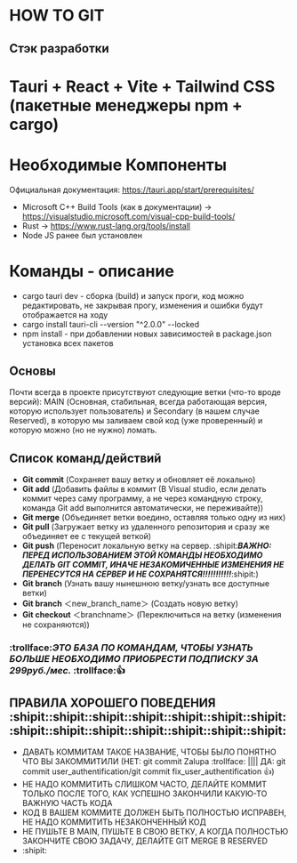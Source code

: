 # HOW TO GIT

## Стэк разработки
# Tauri + React + Vite + Tailwind CSS (пакетные менеджеры npm + cargo)
# Необходимые Компоненты
Официальная документация: https://tauri.app/start/prerequisites/
- Microsoft C++ Build Tools (как в документации) -> https://visualstudio.microsoft.com/visual-cpp-build-tools/
- Rust -> https://www.rust-lang.org/tools/install
- Node JS ранее был установлен
# Команды - описание
- cargo tauri dev - сборка (build) и запуск проги, код можно редактировать, не закрывая прогу, изменения и ошибки будут отображается на ходу
- cargo install tauri-cli --version "^2.0.0" --locked
- npm install - при добавлении новых зависимостей в package.json установка всех пакетов

## Основы
Почти всегда в проекте присутствуют следующие ветки (что-то вроде версий): MAIN (Основная, стабильная, всегда работающая версия, которую использует пользователь) и Secondary (в нашем случае Reserved), в которую мы заливаем свой код (уже проверенный) и которую можно (но не нужно) ломать.


## Список команд/действий
- **Git commit** (Сохраняет вашу ветку и обновляет её локально)
- **Git add** (Добавить файлы в коммит (В Visual studio, если делать коммит через саму программу, а не через командную строку, команда Git add выполнится автоматически, не переживайте))
- **Git merge** (Объединяет ветки воедино, оставляя только одну из них)
- **Git pull** (Загружает ветку из удаленного репозитория и сразу же объединяет ее с текущей веткой)
- **Git push** (Переносит локальную ветку на сервер. :shipit:***ВАЖНО: ПЕРЕД ИСПОЛЬЗОВАНИЕМ ЭТОЙ КОМАНДЫ НЕОБХОДИМО ДЕЛАТЬ GIT COMMIT, ИНАЧЕ НЕЗАКОМИЧЕННЫЕ ИЗМЕНЕНИЯ НЕ ПЕРЕНЕСУТСЯ НА СЕРВЕР И НЕ СОХРАНЯТСЯ!!!!!!!!!!!***:shipit:)
- **Git branch** (Узнать вашу нынешнюю ветку/узнать все доступные ветки)
- **Git branch** ＜new_branch_name＞ (Создать новую ветку)
- **Git checkout** ＜branchname＞ (Переключиться на ветку (изменения не сохраняются))
### :trollface:***ЭТО БАЗА ПО КОМАНДАМ, ЧТОБЫ УЗНАТЬ БОЛЬШЕ НЕОБХОДИМО ПРИОБРЕСТИ ПОДПИСКУ ЗА 299руб./мес.*** :trollface::+1:

## ПРАВИЛА ХОРОШЕГО ПОВЕДЕНИЯ :shipit::shipit::shipit::shipit::shipit::shipit::shipit::shipit::shipit::shipit::shipit::shipit::shipit::shipit:
- ДАВАТЬ КОММИТАМ ТАКОЕ НАЗВАНИЕ, ЧТОБЫ БЫЛО ПОНЯТНО ЧТО ВЫ ЗАКОММИТИЛИ (НЕТ: git commit Zalupa :trollface: |||| ДА: git commit user_authentification/git commit fix_user_authentification :+1:)
- НЕ НАДО КОММИТИТЬ СЛИШКОМ ЧАСТО, ДЕЛАЙТЕ КОММИТ ТОЛЬКО ПОСЛЕ ТОГО, КАК УСПЕШНО ЗАКОНЧИЛИ КАКУЮ-ТО ВАЖНУЮ ЧАСТЬ КОДА
- КОД В ВАШЕМ КОММИТЕ ДОЛЖЕН БЫТЬ ПОЛНОСТЬЮ ИСПРАВЕН, НЕ НАДО КОММИТИТЬ НЕЗАКОНЧЕННЫЙ КОД
- НЕ ПУШЬТЕ В MAIN, ПУШЬТЕ В СВОЮ ВЕТКУ, А КОГДА ПОЛНОСТЬЮ ЗАКОНЧИТЕ СВОЮ ЗАДАЧУ, ДЕЛАЙТЕ GIT MERGE В RESERVED
- :shipit:
